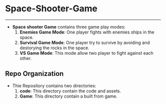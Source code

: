 # Space-Shooter-Game
----

- **Space shooter Game** contains three game play modes:
   1. **Enemies Game Mode**: One player fights with enemies ships in the space.
   2. **Survival Game Mode**: One player try to survive by avoiding and destorying the rocks in the space.
   3. **VS Game Mode**: This mode allow two player to fight against each other.
 




## Repo Organization
- Thie Repository contains two directories:
   1. **code**: This directory contain the code and assets.
   2. **Game**: This directory contain a built from game.
